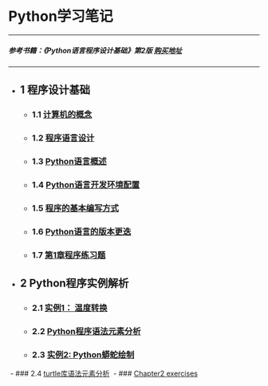 # Python学习笔记
***
##### 参考书籍：《Python语言程序设计基础》第2版 [购买地址](http://www.hep.com.cn/book/details?uuid=56ed1a12-1515-1000-a9a4-8b199bb65ff2)
***
- ## 1 程序设计基础
  - ### 1.1 [计算机的概念](https://github.com/JackZander/Python-Note/blob/master/1.1%20%E8%AE%A1%E7%AE%97%E6%9C%BA%E7%9A%84%E6%A6%82%E5%BF%B5.md)
  - ### 1.2 [程序语言设计](https://github.com/JackZander/Python-Note/blob/master/1.2%E7%A8%8B%E5%BA%8F%E8%AF%AD%E8%A8%80%E8%AE%BE%E8%AE%A1.md)
  - ### 1.3 [Python语言概述](https://github.com/JackZander/Python-Note/blob/master/1.3Python%E8%AF%AD%E8%A8%80%E6%A6%82%E8%BF%B0)
  - ### 1.4 [Python语言开发环境配置](https://github.com/JackZander/Python-Note/blob/master/1.4Python%E8%AF%AD%E8%A8%80%E5%BC%80%E5%8F%91%E7%8E%AF%E5%A2%83%E9%85%8D%E7%BD%AE.md)
  - ### 1.5 [程序的基本编写方式](https://github.com/JackZander/Python-Note/blob/master/1.5%E7%A8%8B%E5%BA%8F%E7%9A%84%E5%9F%BA%E6%9C%AC%E7%BC%96%E5%86%99%E6%96%B9%E6%B3%95.md)
  - ### 1.6 [Python语言的版本更迭](https://github.com/JackZander/Python-Note/blob/master/1.6%20Python%E8%AF%AD%E8%A8%80%E7%9A%84%E7%89%88%E6%9C%AC%E6%9B%B4%E8%BF%AD.md)
  - ### 1.7 [第1章程序练习题](https://github.com/JackZander/Python-Note/tree/master/1%20%E7%A8%8B%E5%BA%8F%E7%BB%83%E4%B9%A0%E9%A2%98)
- ## 2 Python程序实例解析
  - ### 2.1 [实例1： 温度转换](https://github.com/JackZander/Python-Note/blob/master/2.1%20%E5%AE%9E%E4%BE%8B1:%E6%B8%A9%E5%BA%A6%E8%BD%AC%E6%8D%A2.md)
  - ### 2.2 [Python程序语法元素分析](https://github.com/JackZander/Python-Note/blob/master/2.2%20Python%E7%A8%8B%E5%BA%8F%E8%AF%AD%E6%B3%95%E5%85%83%E7%B4%A0%E5%88%86%E6%9E%90.md)
  - ### 2.3 [实例2: Python蟒蛇绘制](https://github.com/JackZander/Python-Note/blob/master/2.3%20实例2:%20Python蟒蛇绘制.md)
  - ### 2.4 [turtle库语法元素分析](https://github.com/JackZander/Python-Note/blob/master/2.4%20turtle库语法元素分析.md)
  - ### [Chapter2 exercises](https://github.com/JackZander/Python-Note/tree/master/Chapter2%20exercises)
